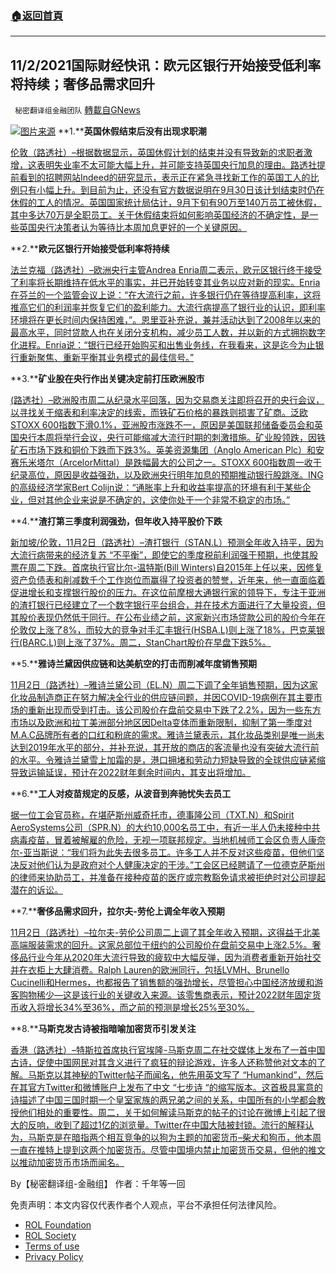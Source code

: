 ###  [:house:返回首頁](https://github.com/ourhimalayas/txt)
---


## 11/2/2021国际财经快讯：欧元区银行开始接受低利率将持续；奢侈品需求回升
` 秘密翻译组金融团队` [轉載自GNews](https://gnews.org/zh-hans/1634613/)

![](https://assets.gnews.org/wp-content/uploads/2021/11/图片1-6.png)[图片来源](https://pepperstone.com/zh/)
**1.****英国休假结束后没有出现求职潮**

[伦敦（路透社）–根据数据显示，英国休假计划的结束并没有导致新的求职者激增，这表明失业率不太可能大幅上升，并可能支持英国央行加息的理由。路透社提前看到的招聘网站Indeed的研究显示，表示正在紧急寻找新工作的英国工人的比例只有小幅上升。到目前为止，还没有官方数据说明在9月30日该计划结束时仍在休假的工人的情况。英国国家统计局估计，9月下旬有90万至140万员工被休假，其中多达70万是全职员工。关于休假结束将如何影响英国经济的不确定性，是一些英国央行决策者认为等待比本周加息更好的一个关键原因。](https://www.oann.com/exclusive-no-rush-of-job-seekers-after-end-of-uk-furlough-survey-shows/)

**2.****欧元区银行开始接受低利率将持续**

[法兰克福（路透社）–欧洲央行主管Andrea Enria周二表示，欧元区银行终于接受了利率将长期维持在低水平的事实，并已开始转变其业务以应对新的现实。Enria在芬兰的一个监管会议上说：“在大流行之前，许多银行仍在等待提高利率，这将推高它们的利润率并恢复它们的盈利能力。大流行病提高了银行业的认识，即利率环境将在更长时间内保持困难，”。恩里亚补充说，兼并活动达到了2008年以来的最高水平，同时贷款人也在关闭分支机构，减少员工人数，并以新的方式拥抱数字化进程。Enria说：“银行已经开始购买和出售业务线，在我看来，这是迄今为止银行重新聚焦、重新平衡其业务模式的最佳信号。”](https://www.oann.com/euro-zone-banks-see-a-further-drop-in-soured-debt-ecb/)

**3.****矿业股在央行作出关键决定前打压欧洲股市**

[(路透社）–欧洲股市周二从纪录水平回落，因为交易商关注即将召开的央行会议，以寻找关于缩表和利率决定的线索，而铁矿石价格的暴跌则损害了矿商。泛欧STOXX 600指数下滑0.1%，亚洲股市涨跌不一，原因是美国联邦储备委员会和英国央行本周将举行会议，央行可能缩减大流行时期的刺激措施。矿业股领跌，因铁矿石市场下跌和铜价下跌而下跌3%。英美资源集团（Anglo American Plc）和安赛乐米塔尔（ArcelorMittal）是跌幅最大的公司之一。STOXX 600指数周一收于纪录高位，原因是收益强劲，以及欧洲央行明年加息的预期推动银行股跳涨。ING的高级经济学家Bert Colijn说：“通胀率上升和收益率提高的环境有利于某些企业，但对其他企业来说是不确定的，这使你处于一个非常不稳定的市场。”](https://www.oann.com/miners-knock-european-stocks-lower-ahead-of-key-central-bank-decisions/)

**4.****渣打第三季度利润强劲，但年收入持平股价下跌**

[新加坡/伦敦，11月2日（路透社）–渣打银行（STAN.L）预测全年收入持平，因为大流行病带来的经济复苏 “不平衡”，即使它的季度税前利润强于预期，也使其股票在周二下跌。首席执行官比尔-温特斯(Bill Winters)自2015年上任以来，因修复资产负债表和削减数千个工作岗位而赢得了投资者的赞誉，近年来，他一直面临着促进增长和支撑银行股价的压力。在这位前摩根大通银行家的领导下，专注于亚洲的渣打银行已经建立了一个数字银行平台组合，并在技术方面进行了大量投资，但其股价表现仍然低于同行。在公布业绩之前，这家新兴市场贷款公司的股价今年在伦敦仅上涨了8%，而较大的竞争对手汇丰银行(HSBA.L)则上涨了18%，巴克莱银行(BARC.L)则上涨了37%。周二，StanChart股价在早盘下跌5%。](https://www.reuters.com/business/stanchart-q3-profit-doubles-beats-market-forecasts-2021-11-02/)

**5.****雅诗兰黛因供应链和达美航空的打击而削减年度销售预期**

[11月2日（路透社）–雅诗兰黛公司（EL.N）周二下调了全年销售预期，因为这家化妆品制造商正在努力解决全行业的供应链问题，并因COVID-19病例在其主要市场的重新出现而受到打击。该公司股价在盘前交易中下跌了2.2%，因为一些东方市场以及欧洲和拉丁美洲部分地区因Delta变体而重新限制，抑制了第一季度对M.A.C品牌所有者的口红和粉底的需求。雅诗兰黛表示，其化妆品类别是唯一尚未达到2019年水平的部分，并补充说，其开放的商店的客流量也没有突破大流行前的水平。令雅诗兰黛雪上加霜的是，港口拥堵和劳动力短缺导致的全球供应链紧缩导致运输延误，预计在2022财年剩余时间内，其支出将增加。](https://www.reuters.com/business/retail-consumer/estee-lauder-sales-beat-wall-street-expectations-2021-11-02/)

**6.****工人对疫苗规定的反感，从波音到奔驰忧失去员工**

[据一位工会官员称，在堪萨斯州威奇托市，德事隆公司（TXT.N）和Spirit AeroSystems公司（SPR.N）的大约10,000名员工中，有近一半人仍未接种中共病毒疫苗，冒着被解雇的危险，无视一项联邦规定。当地机械师工会区负责人康奈尔-亚当斯说：“我们将为此失去很多员工。许多工人并不反对这些疫苗，但他们坚决反对他们认为是政府对个人健康决定的干涉。”工会区已经聘请了一位德克萨斯州的律师来协助员工，并准备在接种疫苗的医疗或宗教豁免请求被拒绝时对公司提起潜在的诉讼。](https://www.reuters.com/world/us/boeing-mercedes-us-worker-rebellion-swells-over-vaccine-mandates-2021-11-02/)

**7.****奢侈品需求回升，拉尔夫-劳伦上调全年收入预期**

[11月2日（路透社）–拉尔夫-劳伦公司周二上调了其全年收入预期，这得益于北美高端服装需求的回升。这家总部位于纽约的公司股价在盘前交易中上涨2.5%。奢侈品行业今年从2020年大流行导致的疲软中大幅反弹，因为消费者重新开始社交并在衣柜上大肆消费。Ralph Lauren的欧洲同行，包括LVMH、Brunello Cucinelli和Hermes，也都报告了销售额的强劲增长，尽管担心中国经济放缓和游客购物稀少—这是该行业的关键收入来源。该零售商表示，预计2022财年固定货币收入将增长34%至36%，而之前的预测是增长25%至30%。](https://www.reuters.com/business/retail-consumer/ralph-lauren-raises-full-year-revenue-outlook-2021-11-02/)

**8.****马斯克发古诗被指暗喻加密货币引发关注**

[香港（路透社）–特斯拉首席执行官埃隆-马斯克周二在社交媒体上发布了一首中国古诗，促使中国网民对其含义进行了疯狂的辩论游戏，许多人还称赞他对文本的了解。马斯克以其神秘的Twitter帖子而闻名，他先用英文写了 “Humankind”，然后在其官方Twitter和微博账户上发布了中文 “七步诗 “的缩写版本。这首极具寓意的诗描述了中国三国时期一个皇室家族的两兄弟之间的关系，中国所有的小学都会教授他们相处的重要性。周二，关于如何解读马斯克的帖子的讨论在微博上引起了很大的反响，收到了超过1亿的浏览量。Twitter在中国大陆被封锁。流行的解释认为，马斯克是在暗指两个相互竞争的以狗为主题的加密货币–柴犬和狗币，他本周一直在推特上提到这两个加密货币。尽管中国境内禁止加密货币交易，但他的推文以推动加密货币市场而闻名。](https://www.oann.com/elon-musk-goes-viral-on-chinese-social-media-with-ancient-poem-post/)

By【秘密翻译组-金融组】
作者：千年等一回

 

免责声明：本文内容仅代表作者个人观点，平台不承担任何法律风险。

- [ROL Foundation](https://rolfoundation.org/)
- [ROL Society](https://rolsociety.org/)
- [Terms of use](https://gnews.org/terms-of-use-3/)
- [Privacy Policy](https://gnews.org/privacy-policy/)
